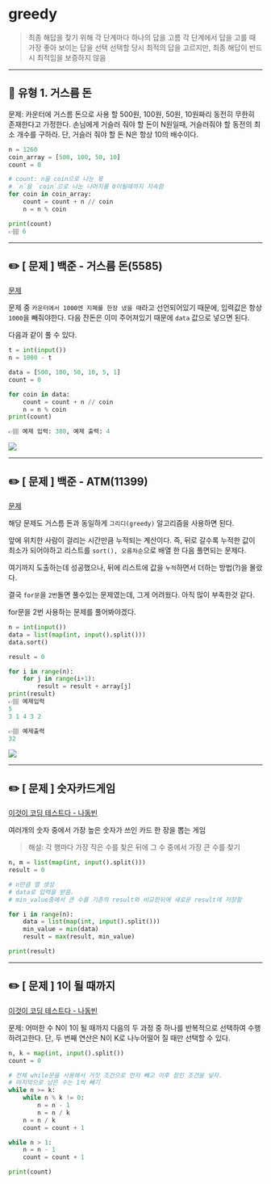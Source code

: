 # greedy
> 최종 해답을 찾기 위해 각 단계마다 하나의 답을 고름
> 각 단계에서 답을 고를 때 가장 좋아 보이는 답을 선택
> 선택할 당시 최적의 답을 고르지만, 최종 해답이 반드시 최적임을 보증하지 않음

---

## 📍 유형 1. 거스름 돈
문제: 카운터에 거스름 돈으로 사용 할 500원, 100원, 50원, 10원짜리 동전히 무한히 존재한다고 가정한다.
손님에게 거슬러 줘야 할 돈이 N원일때, 거슬러줘야 할 동전의 최소 개수를 구하라. 단, 거슬러 줘야 할 돈 N은 항상 10의 배수이다.

```python
n = 1260
coin_array = [500, 100, 50, 10]
count = 0

# count: n을 coin으로 나눈 몫
# `n`을 `coin`으로 나눈 나머지를 0이될때까지 지속함 
for coin in coin_array:
    count = count + n // coin
    n = n % coin

print(count)
👉🏽 6
```
---

## ✏️ [ 문제 ] 백준 - 거스름 돈(5585)
<a href='https://www.acmicpc.net/problem/5585'>문제</a>

문제 중 `카운터에서 1000엔 지폐를 한장 냈을 때`라고 선언되어있기 때문에, 입력값은 항상 `1000`을 빼줘야한다.
다음 잔돈은 이미 주어져있기 때문에 `data` 값으로 넣으면 된다.

다음과 같이 풀 수 있다.

```python
t = int(input())
n = 1000 - t

data = [500, 100, 50, 10, 5, 1]
count = 0

for coin in data:
    count = count + n // coin
    n = n % coin
print(count)

👉🏽 예제 입력: 380, 예제 출력: 4
```

![](https://images.velog.io/images/abcd8637/post/61d03529-4479-4a12-8dd3-2f7a40f7ccca/%E1%84%89%E1%85%B3%E1%84%8F%E1%85%B3%E1%84%85%E1%85%B5%E1%86%AB%E1%84%89%E1%85%A3%E1%86%BA%202021-01-05%2010.46.04.png)

---

## ✏️ [ 문제 ] 백준 - ATM(11399)
<a href='https://www.acmicpc.net/problem/11399'>문제</a>

해당 문제도 거스름 돈과 동일하게 `그리디(greedy)` 알고리즘을 사용하면 된다.

앞에 위치한 사람이 걸리는 시간만큼 누적되는 계산이다.
즉, 뒤로 갈수록 누적한 값이 최소가 되어야하고 리스트를 `sort(), 오름차순`으로 배열 한 다음 풀면되는 문제다.

여기까지 도출하는데 성공했으나, 뒤에 리스트에 값을 `누적`하면서 더하는 방법(?)을 몰랐다.

결국 `for문`을 `2번`돌면 풀수있는 문제였는데, 
그게 어려웠다. 아직 많이 부족한것 같다.

for문을 2번 사용하는 문제를 풀어봐야겠다. 

```python
n = int(input())
data = list(map(int, input().split()))
data.sort()

result = 0

for i in range(n):
    for j in range(i+1):
        result = result + array[j]
print(result)
👉🏽 예제입력
5 
3 1 4 3 2

👉🏽 예제출력
32
```

![](https://images.velog.io/images/abcd8637/post/9c31551c-f401-479f-b4b0-1deaa39c7145/%E1%84%89%E1%85%B3%E1%84%8F%E1%85%B3%E1%84%85%E1%85%B5%E1%86%AB%E1%84%89%E1%85%A3%E1%86%BA%202021-01-05%2012.01.36.png)

---

## ✏️ [ 문제 ] 숫자카드게임
<a href='https://book.naver.com/bookdb/book_detail.nhn?bid=16439154'>이것이 코딩 테스트다 - 나동빈</a>

여러개의 숫자 중에서 가장 높은 숫자가 쓰인 카드 한 장을 뽑는 게임

>해설: 각 행마다 가장 작은 수를 찾은 뒤에 그 수 중에서 가장 큰 수를 찾기

```python
n, m = list(map(int, input().split()))
result = 0

# n만큼 열 생성
# data로 입력을 받음.
# min_value중에서 큰 수를 기존의 result와 비교한뒤에 새로운 result에 저장함

for i in range(n):
    data = list(map(int, input().split()))
    min_value = min(data)
    result = max(result, min_value)

print(result)
```

---

## ✏️ [ 문제 ] 1이 될 때까지
<a href='https://book.naver.com/bookdb/book_detail.nhn?bid=16439154'>이것이 코딩 테스트다 - 나동빈</a>

문제: 어떠한 수 N이 1이 될 때까지 다음의 두 과정 중 하나를 반복적으로 선택하여 수행하려고한다. 단, 두 번째 연산은 N이 K로 나누어떨어 질 때만 선택할 수 있다.

```python
n, k = map(int, input().split())
count = 0

# 전체 while문을 사용해서 거짓 조건으로 먼저 빼고 이후 참인 조건을 넣자.
# 마지막으로 남은 수는 1씩 빼기
while n >= k:
    while n % k != 0:
        n = n - 1
        n = n / k
    n = n / k
    count = count + 1

while n > 1:
    n = n - 1
    count = count + 1

print(count)

```



